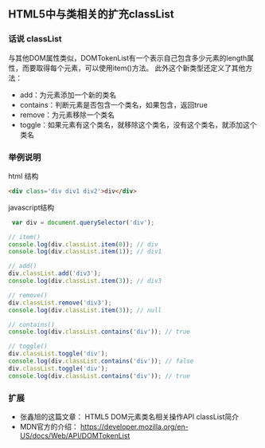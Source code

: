 HTML5中与类相关的扩充classList
---

### 话说 classList

与其他DOM属性类似，DOMTokenList有一个表示自己包含多少元素的length属性，而要取得每个元素，可以使用item()方法。 
此外这个新类型还定义了其他方法： 

- add：为元素添加一个新的类名 
- contains：判断元素是否包含一个类名，如果包含，返回true 
- remove：为元素移除一个类名 
- toggle：如果元素有这个类名，就移除这个类名，没有这个类名，就添加这个类名

### 举例说明

html 结构

```html
<div class='div div1 div2'>div</div>
```

javascript结构

```javascript
 var div = document.querySelector('div');

// item() 
console.log(div.classList.item(0)); // div
console.log(div.classList.item(1)); // div1

// add() 
div.classList.add('div3');
console.log(div.classList.item(3)); // div3

// remove() 
div.classList.remove('div3');
console.log(div.classList.item(3)); // null

// contains() 
console.log(div.classList.contains('div')); // true

// toggle() 
div.classList.toggle('div');
console.log(div.classList.contains('div')); // false
div.classList.toggle('div');
console.log(div.classList.contains('div')); // true
```

### 扩展

- 张鑫旭的这篇文章： HTML5 DOM元素类名相关操作API classList简介
- MDN官方的介绍： https://developer.mozilla.org/en-US/docs/Web/API/DOMTokenList